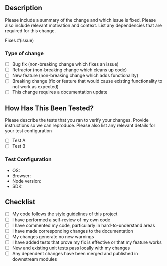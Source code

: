 ## Description

Please include a summary of the change and which issue is fixed. Please also include relevant motivation and context. List any dependencies that are required for this change.

Fixes #(issue)

### Type of change

<!-- Please delete options that are not relevant. -->

- [ ] Bug fix (non-breaking change which fixes an issue)
- [ ] Refractor (non-breaking change which cleans up code)
- [ ] New feature (non-breaking change which adds functionality)
- [ ] Breaking change (fix or feature that would cause existing functionality to not work as expected)
- [ ] This change requires a documentation update

## How Has This Been Tested?

Please describe the tests that you ran to verify your changes. Provide instructions so we can reproduce. Please also list any relevant details for your test configuration

- [ ] Test A
- [ ] Test B

### Test Configuration

- OS:
- Browser:
- Node version:
- SDK:

## Checklist

- [ ] My code follows the style guidelines of this project
- [ ] I have performed a self-review of my own code
- [ ] I have commented my code, particularly in hard-to-understand areas
- [ ] I have made corresponding changes to the documentation
- [ ] My changes generate no new warnings
- [ ] I have added tests that prove my fix is effective or that my feature works
- [ ] New and existing unit tests pass locally with my changes
- [ ] Any dependent changes have been merged and published in downstream modules
